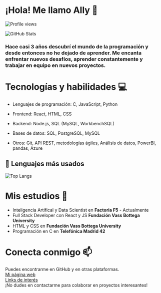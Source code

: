 # ¡Hola! Me llamo Ally 👋

![Profile views](https://komarev.com/ghpvc/?username=alharuty&color=blue)

![GitHub Stats](https://github-readme-stats.vercel.app/api?username=alharuty&show_icons=true&theme=radical)


### Hace casi 3 años descubrí el mundo de la programación y desde entonces no he dejado de aprender. Me encanta enfrentar nuevos desafíos, aprender constantemente y trabajar en equipo en nuevos proyectos.

# Tecnologías y habilidades 💻 

- Lenguajes de programación: C, JavaScript, Python

- Frontend: React, HTML, CSS

- Backend: Node.js, SQL (MySQL, WorkbenchSQL)

- Bases de datos: SQL, PostgreSQL, MySQL

- Otros: Git, API REST, metodologías ágiles, Análisis de datos, PowerBI, pandas, Azure 

## 📌 Lenguajes más usados

![Top Langs](https://github-readme-stats.vercel.app/api/top-langs/?username=alharuty&layout=compact&theme=radical)

# Mis estudios 📕 

- Inteligencia Artifical y Data Scientist en **Factoria F5** - Actualmente
- Full Stack Developer con React y JS **Fundación Vass Bottega University**
- HTML y CSS en **Fundación Vass Bottega University**
- Programación en C en **Telefónica Madrid 42**

# Conecta conmigo 📫 

Puedes encontrarme en GitHub y en otras plataformas.<br>
[Mi página web](https://con-codigo.com)<br>
[Links de interés](https://linktr.ee/concodigo)<br>
¡No dudes en contactarme para colaborar en proyectos interesantes!
